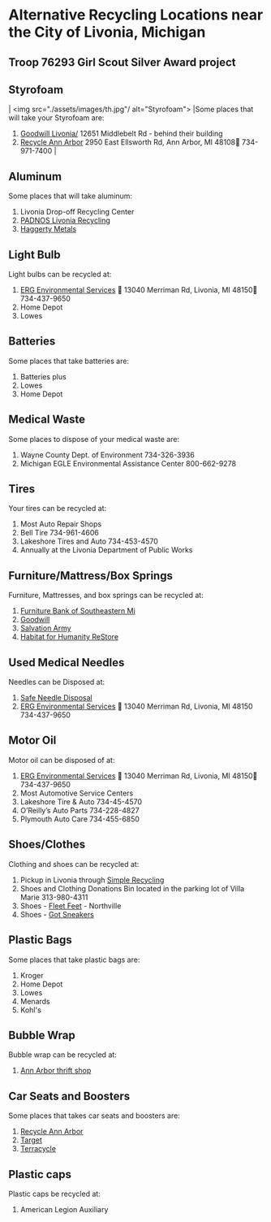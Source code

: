 # Alternative Recycling Locations near the City of Livonia, Michigan
## Troop 76293 Girl Scout Silver Award project

## Styrofoam 
| <img src="./assets/images/th.jpg"/ alt="Styrofoam">
|Some places that will take your Styrofoam are:
1.    [Goodwill Livonia/](https://www.goodwilldetroit.org/stores/)                                                                                                                                               12651 Middlebelt Rd - behind their building                                                 
2. [Recycle Ann Arbor](https://www.recycleannarbor.org/divisions/drop-off-station)                                                                      	                                                                2950 East Ellsworth Rd, Ann Arbor, MI 48108 734-971-7400 |

## Aluminum
Some places that will take aluminum:
1. Livonia Drop-off Recycling Center 
2. [PADNOS Livonia Recycling](https://www.recycleannarbor.org/divisions/drop-off-station) 
3. [Haggerty Metals](https://www.haggertymetal.com/)

## Light Bulb
 Light bulbs can be recycled at:
1. [ERG Environmental Services](https://ergenvironmental.com/environmental-services/household-hazardous-waste-drop-off/)  13040 Merriman Rd, Livonia, MI 48150 734-437-9650
2. Home Depot
3. Lowes

## Batteries
Some places that take batteries are:
1. Batteries plus
2. Lowes
3. Home Depot

## Medical Waste
Some places to dispose of your medical waste are:
1. Wayne County Dept. of Environment 734-326-3936
2. Michigan EGLE Environmental Assistance Center 800-662-9278

## Tires
Your tires can be recycled at:
1. Most Auto Repair Shops
2. Bell Tire 734-961-4606
3. Lakeshore Tires and Auto 734-453-4570
4. Annually at the Livonia Department of Public Works

## Furniture/Mattress/Box Springs
Furniture, Mattresses, and box springs can be recycled at:
1. [Furniture Bank of Southeastern Mi](https://www.furniture-bank.org/donate/#donate-furniture)
2. [Goodwill](https://www.goodwillsemi.org/donate/donate-your-goods/)
3. [Salvation Army](https://satruck.org/donate/choose)
4. [Habitat for Humanity ReStore](https://www.habitat.org/restores/donate-goods)

## Used Medical Needles
Needles can be Disposed at:
1. [Safe Needle Disposal](https://safeneedledisposal.org/#google_vignette)
2. [ERG Environmental Services](https://ergenvironmental.com/environmental-services/household-hazardous-waste-drop-off/)  13040 Merriman Rd, Livonia, MI 48150 734-437-9650
## Motor Oil
Motor oil can be disposed of at:
1. [ERG Environmental Services](https://ergenvironmental.com/environmental-services/household-hazardous-waste-drop-off/)  13040 Merriman Rd, Livonia, MI 48150 734-437-9650 
2. Most Automotive Service Centers
3. Lakeshore Tire & Auto 734-45-4570
4. O’Reilly’s Auto Parts 734-228-4827
5. Plymouth Auto Care 734-455-6850

## Shoes/Clothes
Clothing and shoes can be recycled at:
1. Pickup in Livonia through [Simple Recycling](https://simplerecycling.com/)
2. Shoes and Clothing Donations Bin located in the parking lot of Villa Marie 313-980-4311
3. Shoes - [Fleet Feet](https://www.fleetfeet.com/s/semichigan/locations/northville?srsltid=AfmBOopWo4-EiYxkW45UmuPPtsyPVT-AeXYjTwxtDwhoy7YhAWjfyoEX) - Northville
4. Shoes - [Got Sneakers](http://www.gotsneakers.com)

## Plastic Bags
Some places that take plastic bags are:
1. Kroger
2. Home Depot
3. Lowes
4. Menards
5. Kohl's

## Bubble Wrap
Bubble wrap can be recycled at:
1. [Ann Arbor thrift shop](https://annarborthriftshop.org/)

## Car Seats and Boosters
Some places that takes car seats and boosters are:
1. [Recycle Ann Arbor](https://www.recycleannarbor.org/a-z-recycling-guide?page=1)
2. [Target](https://www.target.com/c/car-seat-trade-in-event-faq/-/N-ln7zc)
3. [Terracycle](https://shop.terracycle.com/en-US/products/baby-gear-zero-waste-pallet)

## Plastic caps
Plastic caps be recycled at:
1. American Legion Auxiliary